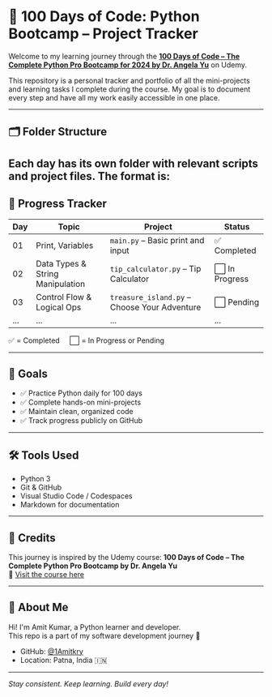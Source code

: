 # 🐍 100 Days of Code: Python Bootcamp – Project Tracker

Welcome to my learning journey through the **[100 Days of Code – The Complete Python Pro Bootcamp for 2024 by Dr. Angela Yu](https://www.udemy.com/course/100-days-of-code/)** on Udemy.

This repository is a personal tracker and portfolio of all the mini-projects and learning tasks I complete during the course. My goal is to document every step and have all my work easily accessible in one place.

---

## 🗂️ Folder Structure

## Each day has its own folder with relevant scripts and project files. The format is:

## 🚀 Progress Tracker

| Day | Topic                          | Project                                      | Status       |
|-----|--------------------------------|----------------------------------------------|--------------|
| 01  | Print, Variables               | `main.py` – Basic print and input            | ✅ Completed |
| 02  | Data Types & String Manipulation | `tip_calculator.py` – Tip Calculator       | ⬜ In Progress |
| 03  | Control Flow & Logical Ops     | `treasure_island.py` – Choose Your Adventure | ⬜ Pending   |
| ... | ...                            | ...                                          | ...          |

✅ = Completed &nbsp;&nbsp;&nbsp;&nbsp;⬜ = In Progress or Pending

---

## 🎯 Goals

- ✅ Practice Python daily for 100 days
- ✅ Complete hands-on mini-projects
- ✅ Maintain clean, organized code
- ✅ Track progress publicly on GitHub

---

## 🛠️ Tools Used

- Python 3
- Git & GitHub
- Visual Studio Code / Codespaces
- Markdown for documentation

---

## 🙌 Credits

This journey is inspired by the Udemy course:
**100 Days of Code – The Complete Python Pro Bootcamp by Dr. Angela Yu**  
🔗 [Visit the course here](https://www.udemy.com/course/100-days-of-code/)

---

## 👋 About Me

Hi! I'm Amit Kumar, a Python learner and developer.  
This repo is a part of my software development journey 🚀  
- GitHub: [@1Amitkry](https://github.com/1Amitkry)
- Location: Patna, India 🇮🇳

---

_Stay consistent. Keep learning. Build every day!_
